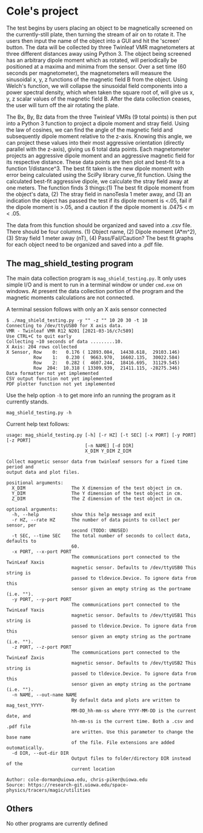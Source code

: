 # Cole's project

  The test begins by users placing an object to be magnetically screened on the currently-still plate, then turning the stream of air on to rotate it. The users then input the name of the object into a GUI and hit the 'screen' button. The data will be collected by three Twinleaf VMR magnetometers at three different distances away using Python 3. The object being screened has an arbitrary dipole moment which as rotated, will periodically be positioned at a maxima and minima from the sensor. Over a set time (60 seconds per magnetometer), the magnetometers will measure the sinusoidal x, y, z functions of the magnetic field B from the object. Using Welch's function, we will collapse the sinusoidal field components into a power spectral density, which when taken the square root of, will give us x, y, z scalar values of the magnetic field B. After the data collection ceases, the user will turn off the air rotating the plate.

  The Bx, By, Bz data from the three Twinleaf VMRs (9 total points) is then put into a Python 3 function to project a dipole moment and stray field. Using the law of cosines, we can find the angle of the magnetic field and subsequently dipole moment relative to the z-axis. Knowing this angle, we can project these values into their most aggressive orientation (directly parallel with the z-axis), giving us 6 total data points. Each magnetometer projects an aggressive dipole moment and an aggressive magnetic field for its respective distance. These data points are then plot and best-fit to a function 1/distance^3. The best fit taken is the new dipole moment with error being calculated using the SciPy library curve_fit function. Using the calculated best-fit aggressive dipole, we calculate the stray field away at one meters. The function finds 3 things:(1) The best fit dipole moment from the object's data, (2) The stray field in nanoTesla 1 meter away, and (3) an indication the object has passed the test if its dipole moment is <.05, fail if the dipole moment is >.05, and a caution if the dipole moment is .0475 < m < .05.

  The data from this function should be organized and saved into a .csv file. There should be four columns. (1) Object name, (2) Dipole moment (A*m^2), (3) Stray field 1 meter away (nT), (4) Pass/Fail/Caution? The best fit graphs for each object need to be organized and saved into a .pdf file.

## The mag_shield_testing program

The main data collection program is `mag_shield_testing.py`.  It only
uses simple I/O and is ment to run in a terminal window or under 
`cmd.exe` on windows.  At present the data collection portion of the 
program and the magnetic moments calculations are not connected.

A terminal session follows with only an X axis sensor connected

```
$ ./mag_shield_testing.py -y "" -z "" 10 20 30 -t 10
Connecting to /dev/ttyUSB0 for X axis data.
VMR - Twinleaf VMR R12 N201 [2021-03-16/c7c589]
Use CTRL+C to quit early
Collecting ~10 seconds of data .........10.
X Axis: 204 rows collected
X Sensor, Row    0:   0.176 ( 12893.084,  14438.618,  29103.146)
          Row    1:   0.230 (  9663.970,  16602.135,  30022.584)
          Row    2:   0.282 (  4607.244,  18416.695,  31129.545)
          Row  204:  10.318 ( 13309.939,  21411.115, -28275.346)
Data formatter not yet implemented
CSV output function not yet implemented
PDF plotter function not yet implemented
```

Use the help option `-h` to get more info an running the program as it
currently stands.
```
mag_shield_testing.py -h
```

Current help text follows:
```
usage: mag_shield_testing.py [-h] [-r HZ] [-t SEC] [-x PORT] [-y PORT] [-z PORT]
                             [-n NAME] [-d DIR]
                             X_DIM Y_DIM Z_DIM

Collect magnetic sensor data from twinleaf sensors for a fixed time period and
output data and plot files.

positional arguments:
  X_DIM                 The X dimension of the test object in cm.
  Y_DIM                 The Y dimension of the test object in cm.
  Z_DIM                 The Z dimension of the test object in cm.

optional arguments:
  -h, --help            show this help message and exit
  -r HZ, --rate HZ      The number of data points to collect per sensor, per
                        second (TODO: UNUSED)
  -t SEC, --time SEC    The total number of seconds to collect data, defaults to
                        60.
  -x PORT, --x-port PORT
                        The communications port connected to the TwinLeaf Xaxis
                        magnetic sensor. Defaults to /dev/ttyUSB0 This string is
                        passed to tldevice.Device. To ignore data from this
                        sensor given an empty string as the portname (i.e. "").
  -y PORT, --y-port PORT
                        The communications port connected to the TwinLeaf Yaxis
                        magnetic sensor. Defaults to /dev/ttyUSB1 This string is
                        passed to tldevice.Device. To ignore data from this
                        sensor given an empty string as the portname (i.e. "").
  -z PORT, --z-port PORT
                        The communications port connected to the TwinLeaf Zaxis
                        magnetic sensor. Defaults to /dev/ttyUSB2 This string is
                        passed to tldevice.Device. To ignore data from this
                        sensor given an empty string as the portname (i.e. "").
  -n NAME, --out-name NAME
                        By default data and plots are written to mag_test_YYYY-
                        MM-DD_hh-mm-ss where YYYY-MM-DD is the current date, and
                        hh-mm-ss is the current time. Both a .csv and .pdf file
                        are written. Use this parameter to change the base name
                        of the file. File extensions are added outomatically.
  -d DIR, --out-dir DIR
                        Output files to folder/directory DIR instead of the
                        current location

Author: cole-dorman@uiowa.edu, chris-piker@uiowa.edu
Source: https://research-git.uiowa.edu/space-physics/tracers/magic/utilities
```

## Others
No other programs are currently defined

